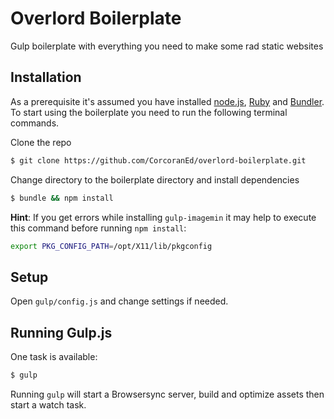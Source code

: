 # Overlord Boilerplate

Gulp boilerplate with everything you need to make some rad static websites


## Installation

As a prerequisite it's assumed you have installed [node.js](http://nodejs.org), [Ruby](https://www.ruby-lang.org/en/) and [Bundler](http://bundler.io). To start using the boilerplate you need to run the following terminal commands.

Clone the repo

```sh
$ git clone https://github.com/CorcoranEd/overlord-boilerplate.git
```

Change directory to the boilerplate directory and install dependencies

```sh
$ bundle && npm install
```


**Hint**: If you get errors while installing `gulp-imagemin` it may help to execute this command before running `npm install`:

```sh
export PKG_CONFIG_PATH=/opt/X11/lib/pkgconfig
```


## Setup

Open `gulp/config.js` and change settings if needed.


## Running Gulp.js

One task is available:

```sh
$ gulp
```

Running `gulp` will start a Browsersync server, build and optimize assets then start a watch task.
